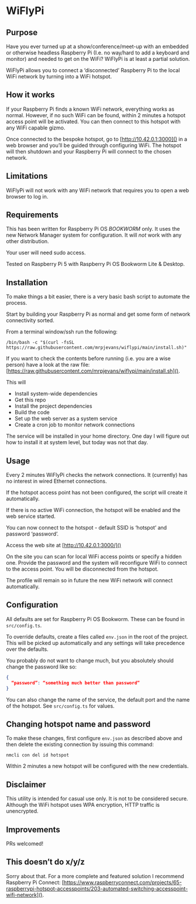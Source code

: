 # WiFlyPi

## Purpose

Have you ever turned up at a show/conference/meet-up with an embedded or otherwise headless Raspberry Pi (I.e. no way/hard to add a keyboard and monitor) and needed to get on the WiFi? WiFlyPi is at least a partial solution.

WiFlyPi allows you to connect a ‘disconnected’ Raspberry Pi to the local WiFi network by turning into a WiFi hotspot.

## How it works

If your Raspberry Pi finds a known WiFi network, everything works as normal. However, if no such WiFi can be found, within 2 minutes a hotspot access point will be activated. You can then connect to this hotspot with any WiFi capable gizmo.

Once connected to the bespoke hotspot, go to [http://10.42.0.1:3000]() in a web browser and you’ll be guided through configuring WiFi. The hotspot will then shutdown and your Raspberry Pi will connect to the chosen network.

## Limitations

WiFlyPi will not work with any WiFi network that requires you to open a web browser to log in.

## Requirements

This has been written for Raspberry Pi OS _BOOKWORM_ only. It uses the new Network Manager system for configuration. It will _not_ work with any other distribution.

Your user will need sudo access.

Tested on Raspberry Pi 5 with Raspberry Pi OS Bookworm Lite & Desktop.

## Installation

To make things a bit easier, there is a very basic bash script to automate the process.

Start by building your Raspberry Pi as normal and get some form of network connectivity sorted.

From a terminal window/ssh run the following:

```
/bin/bash -c "$(curl -fsSL https://raw.githubusercontent.com/mrpjevans/wiflypi/main/install.sh)"
```

If you want to check the contents before running (i.e. you are a wise person) have a look at the raw file: [https://raw.githubusercontent.com/mrpjevans/wiflypi/main/install.sh]().

This will

- Install system-wide dependencies
- Get this repo
- Install the project dependencies
- Build the code
- Set up the web server as a system service
- Create a cron job to monitor network connections

The service will be installed in your home directory. One day I will figure out how to install it at system level, but today was not that day.

## Usage

Every 2 minutes WiFlyPi checks the network connections. It (currently) has no interest in wired Ethernet connections.

If the hotspot access point has not been configured, the script will create it automatically.

If there is no active WiFi connection, the hotspot will be enabled and the web service started.

You can now connect to the hotspot - default SSID is ‘hotspot’ and password ‘password’.

Access the web site at [http://10.42.0.1:3000/]()

On the site you can scan for local WiFi access points or specify a hidden one. Provide the password and the system will reconfigure WiFi to connect to the access point. You will be disconnected from the hotspot.

The profile will remain so in future the new WiFi network will connect automatically.

## Configuration

All defaults are set for Raspberry Pi OS Bookworm. These can be found in `src/config.ts`.

To override defaults, create a files called `env.json` in the root of the project. This will be picked up automatically and any settings will take precedence over the defaults.

You probably do not want to change much, but you absolutely should change the password like so:

```json
{
  “password”: “something much better than password”
}
```

You can also change the name of the service, the default port and the name of the hotspot. See `src/config.ts` for values.

## Changing hotspot name and password

To make these changes, first configure `env.json` as described above and then delete the existing connection by issuing this command:

```
nmcli con del id hotspot
```

Within 2 minutes a new hotspot will be configured with the new credentials.

## Disclaimer

This utility is intended for casual use only. It is not to be considered secure. Although the WiFi hotspot uses WPA encryption, HTTP traffic is unencrypted.

## Improvements

PRs welcomed!

## This doesn’t do x/y/z

Sorry about that. For a more complete and featured solution I recommend Raspberry Pi Connect: [https://www.raspberryconnect.com/projects/65-raspberrypi-hotspot-accesspoints/203-automated-switching-accesspoint-wifi-network]().
